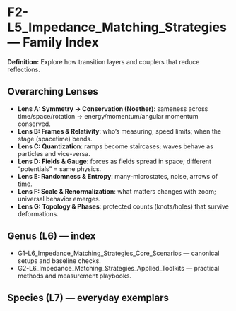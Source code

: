 # F2-L5_Impedance_Matching_Strategies — Family Index
**Definition:** Explore how transition layers and couplers that reduce reflections.

## Overarching Lenses

- **Lens A: Symmetry -> Conservation (Noether)**: sameness across time/space/rotation → energy/momentum/angular momentum conserved.
- **Lens B: Frames & Relativity**: who’s measuring; speed limits; when the stage (spacetime) bends.
- **Lens C: Quantization**: ramps become staircases; waves behave as particles and vice-versa.
- **Lens D: Fields & Gauge**: forces as fields spread in space; different “potentials” = same physics.
- **Lens E: Randomness & Entropy**: many-microstates, noise, arrows of time.
- **Lens F: Scale & Renormalization**: what matters changes with zoom; universal behavior emerges.
- **Lens G: Topology & Phases**: protected counts (knots/holes) that survive deformations.

## Genus (L6) — index
- G1-L6_Impedance_Matching_Strategies_Core_Scenarios — canonical setups and baseline checks.
- G2-L6_Impedance_Matching_Strategies_Applied_Toolkits — practical methods and measurement playbooks.

## Species (L7) — everyday exemplars
